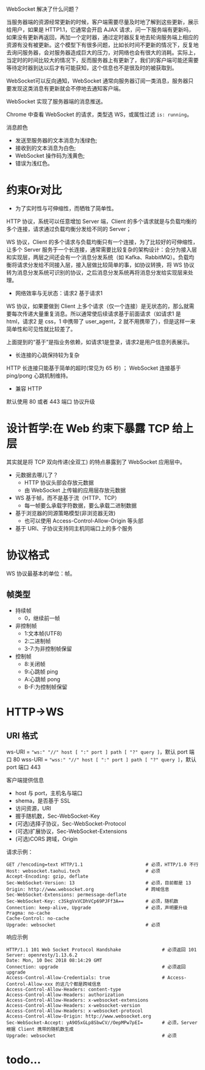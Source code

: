 
WebSocket 解决了什么问题？

当服务器端的资源经常更新的时候，客户端需要尽量及时地了解到这些更新，展示给用户，如果是 HTTP1.1，它通常会开启 AJAX 请求，问一下服务端有更新吗，如果没有更新再返回，再加一个定时器，通过定时器反复地去轮询服务端上相应的资源有没有被更新。这个模型下有很多问题，比如长时间不更新的情况下，反复地去询问服务器，会对服务器造成巨大的压力，对网络也会有很大的消耗。实际上，当定时的时间比较大的情况下，反而服务器上有更新了，我们的客户端可能还需要等待定时器到达以后才有可能获知，这个信息也不是很及时的被获取到。

WebSocket可以反向通知，WebSocket 通常向服务器订阅一类消息，服务器只要发现这类消息有更新就会不停地去通知客户端。

WebSocket 实现了服务器端的消息推送。

Chrome 中查看 WebSocket 的请求，类型选 WS，或属性过滤 `is: running`。

消息颜色
- 发送至服务器的文本消息为浅绿色;
- 接收到的文本消息为白色;
- WebSocket 操作码为浅黄色;
- 错误为浅红色。

# 约束Or对比

- 为了实时性与可伸缩性，而牺牲了简单性。

HTTP 协议，系统可以任意增加 Server 端，Client 的多个请求就是与负载均衡的多个连接，请求通过负载均衡分发给不同的 Server；

WS 协议，Client 的多个请求与负载均衡只有一个连接，为了比较好的可伸缩性，让多个 Server 服务于一个长连接，通常需要比较复杂的架构设计：会分为接入层和实现层，两层之间还会有一个消息分发系统（如 Kafka、RabbitMQ）。负载均衡将请求分发给不同接入层，接入层做比较简单的事，如协议转换，将 WS 协议转为消息分发系统可识别的协议，之后消息分发系统再将消息分发给实现层来处理。

- 网络效率与无状态：请求2 基于请求1

WS 协议，如果要做到 Client 上多个请求（仅一个连接）是无状态的，那么就需要每次传递大量重复消息。所以通常使后续请求基于前面请求（如请求1 是 html，请求2 是 css，1 中携带了 user_agent，2 就不用携带了），但是这样一来简单性和可见性就比较差了。

上面提到的“基于”是指业务依赖，如请求1是登录，请求2是用户信息列表展示。

- 长连接的心跳保持较为复杂

HTTP 长连接只能基于简单的超时(常见为 65 秒) ；
WebSocket 连接基于 ping/pong 心跳机制维持。

- 兼容 HTTP

默认使用 80 或者 443 端口
协议升级

# 设计哲学:在 Web 约束下暴露 TCP 给上层

其实就是将 TCP 双向传递(全双工) 的特点暴露到了 WebSocket 应用层中。

- 元数据去哪儿了？
  - HTTP 协议头部会存放元数据
  - 由 WebSocket 上传输的应用层存放元数据
- WS 基于帧，而不是基于流（HTTP、TCP）
  - 每一帧要么承载字符数据，要么承载二进制数据
- 基于浏览器的同源策略模型(非浏览器无效)
  - 也可以使用 Access-Control-Allow-Origin 等头部
- 基于 URI、子协议支持同主机同端口上的多个服务

# 协议格式

WS 协议最基本的单位：帧。

## 帧类型

- 持续帧
  - 0，继续前一帧
- 非控制帧
  - 1:文本帧(UTF8)
  - 2:二进制帧
  - 3-7:为非控制帧保留
- 控制帧
  - 8:关闭帧
  - 9:心跳帧 ping
  - A:心跳帧 pong
  - B-F:为控制帧保留

# HTTP->WS

## URI 格式

ws-URI = `"ws:" "//" host [ ":" port ] path [ "?" query ]`，默认 port 端口 80
wss-URI = `"wss:" "//" host [ ":" port ] path [ "?" query ]`，默认 port 端口 443


客户端提供信息
- host 与 port，主机名与端口
- shema，是否基于 SSL
- 访问资源，URI
- 握手随机数，Sec-WebSocket-Key
- (可选)选择子协议，Sec-WebSocket-Protocol
- (可选)扩展协议，Sec-WebSocket-Extensions
- (可选)CORS 跨域，Origin

请求示例：

```shell
GET /?encoding=text HTTP/1.1                       # 必须，HTTP/1.0 不行
Host: websocket.taohui.tech                        # 必须
Accept-Encoding: gzip, deflate 
Sec-WebSocket-Version: 13                          # 必须，目前都是 13
Origin: http://www.websocket.org                   # 跨域信息
Sec-WebSocket-Extensions: permessage-deflate 
Sec-WebSocket-Key: c3SkgVxVCDhVCp69PJFf3A==        # 必须，随机数
Connection: keep-alive, Upgrade                    # 必须，声明要升级
Pragma: no-cache 
Cache-Control: no-cache 
Upgrade: websocket                                 # 必须
```

响应示例

```shell
HTTP/1.1 101 Web Socket Protocol Handshake               # 必须返回 101
Server: openresty/1.13.6.2
Date: Mon, 10 Dec 2018 08:14:29 GMT
Connection: upgrade                                      # 必须返回 upgrade
Access-Control-Allow-Credentials: true                   # Access-Control-Allow-xxx 的这几个都是跨域信息
Access-Control-Allow-Headers: content-type 
Access-Control-Allow-Headers: authorization 
Access-Control-Allow-Headers: x-websocket-extensions 
Access-Control-Allow-Headers: x-websocket-version 
Access-Control-Allow-Headers: x-websocket-protocol 
Access-Control-Allow-Origin: http://www.websocket.org 
Sec-WebSocket-Accept: yA9O5xGLp8SbwCV//OepMPw7pEI=       # 必须，Server 根据 Client 携带的随机数生成
Upgrade: websocket                                       # 必须
```

# todo...
